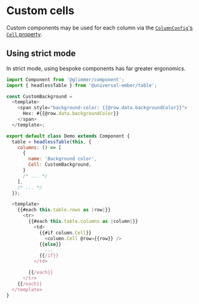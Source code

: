 # Custom cells

Custom components may be used for each column via the [`ColumnConfig`'s `Cell` property][docs-column-Cell].

[docs-column-Cell]: /api/interfaces/index.ColumnConfig#Cell

## Using strict mode

In strict mode, using bespoke components has far greater ergonomics.

```js
import Component from '@glimmer/component';
import { headlessTable } from '@universal-ember/table';

const CustomBackground =
  <template>
    <span style="background-color: {{@row.data.backgroundColor}}">
      Hex: #{{@row.data.backgroundColor}}
    </span>
  </template>;

export default class Demo extends Component {
  table = headlessTable(this, {
    columns: () => [
      {
        name: 'Background color',
        Cell: CustomBackground,
      }
      /* ... */
    ],
    /* ... */
  });

  <template>
    {{#each this.table.rows as |row|}}
      <tr>
        {{#each this.table.columns as |column|}}
          <td>
            {{#if column.Cell}}
              <column.Cell @row={{row}} />
            {{else}}
              ...
            {{/if}}
          </td>

        {{/each}}
      </tr>
    {{/each}}
  </template>
}
```

